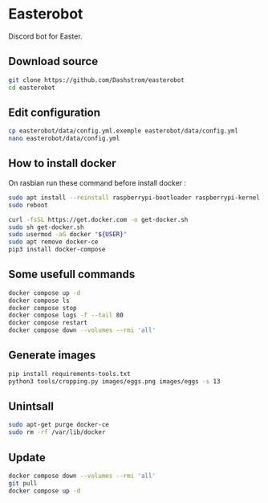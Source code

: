 # Easterobot

Discord bot for Easter.

## Download source

```bash
git clone https://github.com/Dashstrom/easterobot
cd easterobot
```

## Edit configuration

```bash
cp easterobot/data/config.yml.exemple easterobot/data/config.yml
nano easterobot/data/config.yml
```

## How to install docker

On rasbian run these command before install docker :

```bash
sudo apt install --reinstall raspberrypi-bootloader raspberrypi-kernel
sudo reboot
```

```bash
curl -fsSL https://get.docker.com -o get-docker.sh
sudo sh get-docker.sh
sudo usermod -aG docker "${USER}"
sudo apt remove docker-ce
pip3 install docker-compose
```

## Some usefull commands

```bash
docker compose up -d
docker compose ls
docker compose stop
docker compose logs -f --tail 80
docker compose restart
docker compose down --volumes --rmi 'all'
```

## Generate images

```bash
pip install requirements-tools.txt
python3 tools/cropping.py images/eggs.png images/eggs -s 13
```

## Unintsall

```bash
sudo apt-get purge docker-ce
sudo rm -rf /var/lib/docker
```

## Update

```bash
docker compose down --volumes --rmi 'all'
git pull
docker compose up -d
```
